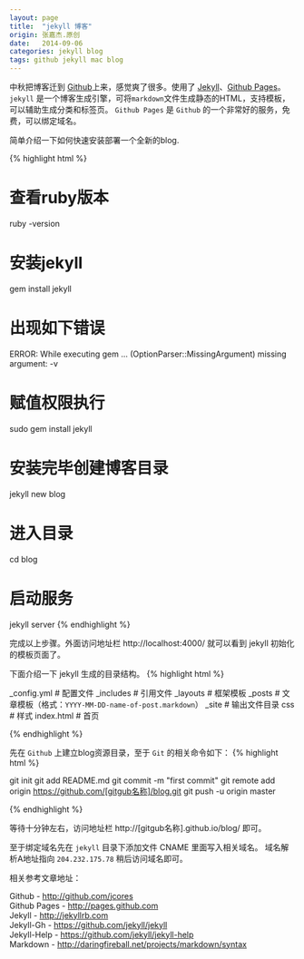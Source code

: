 ```yaml
---
layout: page
title:  "jekyll 博客"
origin: 张嘉杰.原创
date:   2014-09-06
categories: jekyll blog
tags: github jekyll mac blog
---
```

中秋把博客迁到 [Github]上来，感觉爽了很多。使用了 [Jekyll]、[Github Pages]。
`jekyll` 是一个博客生成引擎，可将`markdown`文件生成静态的HTML，支持模板，可以辅助生成分类和标签页。
`Github Pages` 是 `Github` 的一个非常好的服务，免费，可以绑定域名。
<!--more-->
简单介绍一下如何快速安装部署一个全新的blog.

{% highlight html %}
# 查看ruby版本
ruby -version 

# 安装jekyll
gem install jekyll 

# 出现如下错误
ERROR:  While executing gem ... (OptionParser::MissingArgument)
    missing argument: -v
	
# 赋值权限执行
sudo gem install jekyll

# 安装完毕创建博客目录
jekyll new blog

# 进入目录
cd blog

# 启动服务
jekyll server
{% endhighlight %}

完成以上步骤。外面访问地址栏 http://localhost:4000/ 就可以看到 jekyll 初始化的模板页面了。

下面介绍一下 jekyll 生成的目录结构。
{% highlight html %}

_config.yml 	# 配置文件
_includes	# 引用文件
_layouts	# 框架模板
_posts		# 文章模板（格式：`YYYY-MM-DD-name-of-post.markdown`）
_site		# 输出文件目录
css		# 样式
index.html	# 首页

{% endhighlight %}

先在 `Github` 上建立blog资源目录，至于 `Git` 的相关命令如下：
{% highlight html %}

git init
git add README.md
git commit -m "first commit"
git remote add origin https://github.com/[gitgub名称]/blog.git
git push -u origin master

{% endhighlight %}

等待十分钟左右，访问地址栏 http://[gitgub名称].github.io/blog/ 即可。

至于绑定域名先在 `jekyll` 目录下添加文件 CNAME 里面写入相关域名。
域名解析A地址指向 `204.232.175.78` 稍后访问域名即可。

相关参考文章地址：

Github - <http://github.com/jcores>  
Github Pages - <http://pages.github.com>  
Jekyll - <http://jekyllrb.com>  
Jekyll-Gh - <https://github.com/jekyll/jekyll>  
Jekyll-Help - <https://github.com/jekyll/jekyll-help>  
Markdown - <http://daringfireball.net/projects/markdown/syntax>

[Github]:		http://github.com/jcores
[Github Pages]:	http://pages.github.com
[Jekyll]:		http://jekyllrb.com

